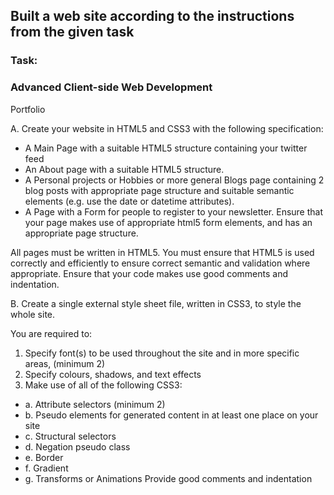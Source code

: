 ## Built a web site according to the instructions from the given task

### Task:

### Advanced Client-side Web Development
Portfolio 



A. Create your website in HTML5 and CSS3 with the following specification: 

*	A Main Page with a suitable HTML5 structure containing your twitter feed 
*	An About page with a suitable HTML5 structure.
*	A Personal projects or Hobbies or more general Blogs page containing 2 blog posts with appropriate page structure and suitable semantic elements (e.g. use the date or datetime attributes).
*	A Page with a Form for people to register to your newsletter. Ensure that your page makes use of appropriate html5 form elements, and has an appropriate page structure.

All pages must be written in HTML5. You must ensure that HTML5 is used correctly and efficiently to ensure correct semantic and validation where appropriate. Ensure that your code makes use good comments and indentation.

B. Create a single external style sheet file, written in CSS3, to style the whole site. 

You are required to:
1.	Specify font(s) to be used throughout the site and in more specific areas, (minimum 2) 
2.	Specify colours, shadows, and text effects
3.	Make use of all of the following CSS3:
* a.	Attribute selectors (minimum 2) 
* b.	Pseudo elements for generated content in at least one place on your site 
* c.	Structural selectors
* d.	Negation pseudo class 
* e.	Border 
* f.	Gradient 
* g.	Transforms or Animations 
Provide good comments and indentation 




